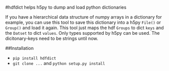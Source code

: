 #hdfdict helps h5py to dump and load python dictionaries

If you have a hierarchical data structure of numpy arrays in a dictionary for example, you can use this tool to save this dictionary into a h5py `File()` or `Group()` and load it again.
This tool just maps the hdf `Groups` to dict `keys` and the `Datset` to dict `values`.
Only types supported by h5py can be used.
The dicitonary-keys need to be strings until now.

##Installation

+ `pip install hdfdict`
+ `git clone ...` and `python setup.py install`
